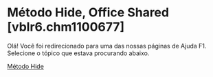 
# Método Hide, Office Shared [vblr6.chm1100677]

Olá! Você foi redirecionado para uma das nossas páginas de Ajuda F1. Selecione o tópico que estava procurando abaixo.

[Método Hide](http://msdn.microsoft.com/library/24844c21-0181-24e9-10f6-2ac006f99cbe%28Office.15%29.aspx)
